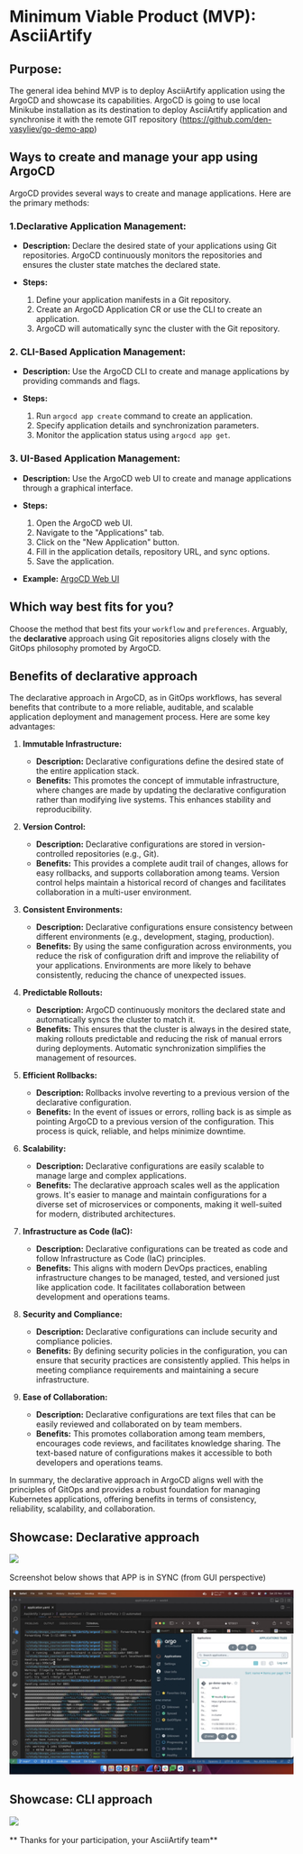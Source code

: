 # Minimum Viable Product (MVP): AsciiArtify

## Purpose:
The general idea behind MVP is to deploy AsciiArtify application using the ArgoCD and showcase its capabilities. ArgoCD is going to use local Minikube installation as its destination to deploy AsciiArtify application and synchronise it with the remote GIT repository (https://github.com/den-vasyliev/go-demo-app)

## Ways to create and manage your app using ArgoCD

ArgoCD provides several ways to create and manage applications. Here are the primary methods:

### 1.**Declarative Application Management:**

-   **Description:** Declare the desired state of your applications using Git repositories. ArgoCD continuously monitors the repositories and ensures the cluster state matches the declared state.
    
-   **Steps:**
    
    1.  Define your application manifests in a Git repository.
    2.  Create an ArgoCD Application CR or use the CLI to create an application.
    3.  ArgoCD will automatically sync the cluster with the Git repository.
    
### 2. **CLI-Based Application Management:**

-   **Description:** Use the ArgoCD CLI to create and manage applications by providing commands and flags.
    
-   **Steps:**
    
    1.  Run `argocd app create` command to create an application.
    2.  Specify application details and synchronization parameters.
    3.  Monitor the application status using `argocd app get`.

### 3. **UI-Based Application Management:**

-   **Description:** Use the ArgoCD web UI to create and manage applications through a graphical interface.
    
-   **Steps:**
    
    1.  Open the ArgoCD web UI.
    2.  Navigate to the "Applications" tab.
    3.  Click on the "New Application" button.
    4.  Fill in the application details, repository URL, and sync options.
    5.  Save the application.
-   **Example:** [ArgoCD Web UI](https://argoproj.github.io/argo-cd/getting_started/#2-access-the-argo-cd-ui)


## Which way best fits for you?

Choose the method that best fits your `workflow` and `preferences`. Arguably, the **declarative** approach using Git repositories aligns closely with the GitOps philosophy promoted by ArgoCD.

## Benefits of declarative approach

The declarative approach in ArgoCD, as in GitOps workflows, has several benefits that contribute to a more reliable, auditable, and scalable application deployment and management process. Here are some key advantages:

1.  **Immutable Infrastructure:**
    
    -   **Description:** Declarative configurations define the desired state of the entire application stack.
    -   **Benefits:** This promotes the concept of immutable infrastructure, where changes are made by updating the declarative configuration rather than modifying live systems. This enhances stability and reproducibility.
2.  **Version Control:**
    
    -   **Description:** Declarative configurations are stored in version-controlled repositories (e.g., Git).
    -   **Benefits:** This provides a complete audit trail of changes, allows for easy rollbacks, and supports collaboration among teams. Version control helps maintain a historical record of changes and facilitates collaboration in a multi-user environment.
3.  **Consistent Environments:**
    
    -   **Description:** Declarative configurations ensure consistency between different environments (e.g., development, staging, production).
    -   **Benefits:** By using the same configuration across environments, you reduce the risk of configuration drift and improve the reliability of your applications. Environments are more likely to behave consistently, reducing the chance of unexpected issues.
4.  **Predictable Rollouts:**
    
    -   **Description:** ArgoCD continuously monitors the declared state and automatically syncs the cluster to match it.
    -   **Benefits:** This ensures that the cluster is always in the desired state, making rollouts predictable and reducing the risk of manual errors during deployments. Automatic synchronization simplifies the management of resources.
5.  **Efficient Rollbacks:**
    
    -   **Description:** Rollbacks involve reverting to a previous version of the declarative configuration.
    -   **Benefits:** In the event of issues or errors, rolling back is as simple as pointing ArgoCD to a previous version of the configuration. This process is quick, reliable, and helps minimize downtime.
6.  **Scalability:**
    
    -   **Description:** Declarative configurations are easily scalable to manage large and complex applications.
    -   **Benefits:** The declarative approach scales well as the application grows. It's easier to manage and maintain configurations for a diverse set of microservices or components, making it well-suited for modern, distributed architectures.
7.  **Infrastructure as Code (IaC):**
    
    -   **Description:** Declarative configurations can be treated as code and follow Infrastructure as Code (IaC) principles.
    -   **Benefits:** This aligns with modern DevOps practices, enabling infrastructure changes to be managed, tested, and versioned just like application code. It facilitates collaboration between development and operations teams.
8.  **Security and Compliance:**
    
    -   **Description:** Declarative configurations can include security and compliance policies.
    -   **Benefits:** By defining security policies in the configuration, you can ensure that security practices are consistently applied. This helps in meeting compliance requirements and maintaining a secure infrastructure.
9.  **Ease of Collaboration:**
    
    -   **Description:** Declarative configurations are text files that can be easily reviewed and collaborated on by team members.
    -   **Benefits:** This promotes collaboration among team members, encourages code reviews, and facilitates knowledge sharing. The text-based nature of configurations makes it accessible to both developers and operations teams.

In summary, the declarative approach in ArgoCD aligns well with the principles of GitOps and provides a robust foundation for managing Kubernetes applications, offering benefits in terms of consistency, reliability, scalability, and collaboration.

## Showcase: Declarative approach

![](../.data/declarative.gif)


Screenshot below shows that APP is in SYNC (from GUI perspective)


![](../.data/declarative_argocd.jpeg)




## Showcase: CLI approach

![](../.data/cli_showcase.gif)

** Thanks for your participation, your AsciiArtify team**
